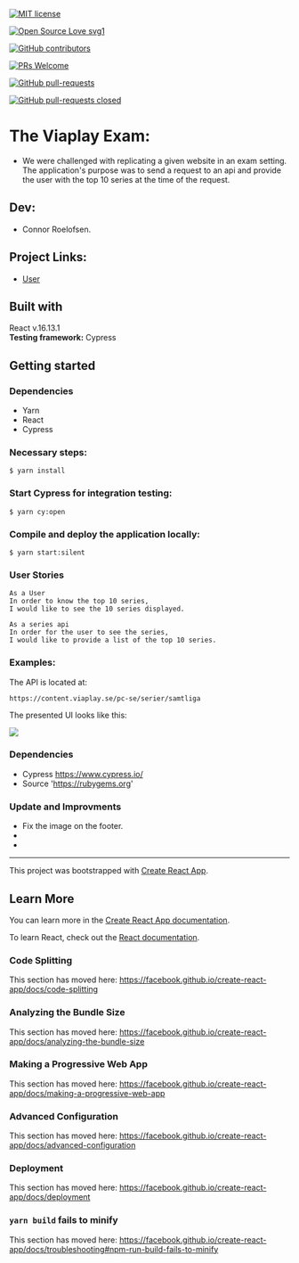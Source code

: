 [![MIT license](https://img.shields.io/badge/License-MIT-blue.svg)](https://lbesson.mit-license.org/)

[![Open Source Love svg1](https://badges.frapsoft.com/os/v1/open-source.svg?v=103)](https://github.com/grconnor)

[![GitHub contributors](https://img.shields.io/github/contributors/Naereen/StrapDown.js.svg)](https://GitHub.com/grconnor/viaplay_exam/graphs/contributors/)

[![PRs Welcome](https://img.shields.io/badge/PRs-welcome-brightgreen.svg?style=flat-square)](http://makeapullrequest.com)

[![GitHub pull-requests](https://img.shields.io/github/issues-pr/Naereen/StrapDown.js.svg)](https://GitHub.com/grconnor/viaplay_exam/pulls/)

[![GitHub pull-requests closed](https://img.shields.io/github/issues-pr-closed/Naereen/StrapDown.js.svg)](https://GitHub.com/grconnor/viaplay_exam/pulls/)


# The Viaplay Exam:

- We were challenged with replicating a given website in an exam setting. The application's purpose was to send a request to an api and provide the user with the top 10 series at the time of the request.


## Dev:

- Connor Roelofsen.

## Project Links:

- [User](https://github.com/grconnor/viaplay_exam)

## Built with

React v.16.13.1 </br>
**Testing framework:** Cypress

## Getting started

### Dependencies

- Yarn
- React
- Cypress

### Necessary steps:

```
$ yarn install
```

### Start Cypress for integration testing:

```
$ yarn cy:open
```

### Compile and deploy the application locally:

```
$ yarn start:silent
```

### User Stories

```
As a User
In order to know the top 10 series,
I would like to see the 10 series displayed.
```

```
As a series api
In order for the user to see the series,
I would like to provide a list of the top 10 series.
```

### Examples:

The API is located at:

```
https://content.viaplay.se/pc-se/serier/samtliga
```

The presented UI looks like this:

![](https://github.com/CraftAcademyLabs/coach-guides/raw/master/miscellaneous/assessments/viaplay_challenge_ui.png)


### Dependencies

* Cypress https://www.cypress.io/
* Source 'https://rubygems.org'


### Update and Improvments

- Fix the image on the footer.
- 
- 

------------------------------------------------------------------------------------

This project was bootstrapped with [Create React App](https://github.com/facebook/create-react-app).

## Learn More

You can learn more in the [Create React App documentation](https://facebook.github.io/create-react-app/docs/getting-started).

To learn React, check out the [React documentation](https://reactjs.org/).

### Code Splitting

This section has moved here: https://facebook.github.io/create-react-app/docs/code-splitting

### Analyzing the Bundle Size

This section has moved here: https://facebook.github.io/create-react-app/docs/analyzing-the-bundle-size

### Making a Progressive Web App

This section has moved here: https://facebook.github.io/create-react-app/docs/making-a-progressive-web-app

### Advanced Configuration

This section has moved here: https://facebook.github.io/create-react-app/docs/advanced-configuration

### Deployment

This section has moved here: https://facebook.github.io/create-react-app/docs/deployment

### `yarn build` fails to minify

This section has moved here: https://facebook.github.io/create-react-app/docs/troubleshooting#npm-run-build-fails-to-minify
